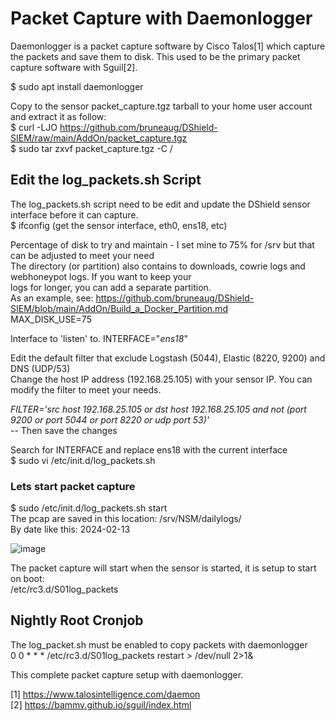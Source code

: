 # Packet Capture with Daemonlogger
Daemonlogger is a packet capture software by Cisco Talos[1] which capture the packets and save them to disk. This used to be the primary packet capture software with Sguil[2].

$ sudo apt install daemonlogger

Copy to the sensor packet_capture.tgz tarball to your home user account and extract it as follow:<br>
$  curl -LJO https://github.com/bruneaug/DShield-SIEM/raw/main/AddOn/packet_capture.tgz<br>
$ sudo tar zxvf packet_capture.tgz -C /<br>

## Edit the log_packets.sh Script
The log_packets.sh script need to be edit and update the DShield sensor interface before it can capture.<br>
$ ifconfig (get the sensor interface, eth0, ens18, etc)<br>

Percentage of disk to try and maintain - I set mine to 75% for /srv but that can be adjusted to meet your need<br>
The directory (or partition) also contains to downloads, cowrie logs and webhoneypot logs. If you want to keep your<br>
logs for longer, you can add a separate partition.<br>
As an example, see: https://github.com/bruneaug/DShield-SIEM/blob/main/AddOn/Build_a_Docker_Partition.md<br>
MAX_DISK_USE=75

Interface to 'listen' to.
INTERFACE="_ens18_"

Edit the default filter that exclude Logstash (5044), Elastic (8220, 9200) and DNS (UDP/53)<br>
Change the host IP address (192.168.25.105) with your sensor IP. You can modify the filter to meet your needs.<br>

_FILTER='src host 192.168.25.105 or dst host 192.168.25.105 and not \(port 9200 or port 5044 or port 8220 or udp port 53\)'_<br>
-- Then save the changes

Search for INTERFACE and replace ens18 with the current interface<br>
$ sudo vi /etc/init.d/log_packets.sh<br>

### Lets start packet capture
$ sudo /etc/init.d/log_packets.sh start<br>
The pcap are saved in this location: /srv/NSM/dailylogs/<br>
By date like this: 2024-02-13<br>

![image](https://github.com/bruneaug/DShield-SIEM/assets/48228401/b4479f06-2848-4334-93eb-b9d8bcb0824f)

The packet capture will start when the sensor is started, it is setup to start on boot:<br>
/etc/rc3.d/S01log_packets<br>

## Nightly Root Cronjob

The log_packet.sh must be enabled to copy packets with daemonlogger<br>
0 0 * * * /etc/rc3.d/S01log_packets restart > /dev/null 2>1&<br>

This complete packet capture setup with daemonlogger.

[1] https://www.talosintelligence.com/daemon<br>
[2] https://bammv.github.io/sguil/index.html
